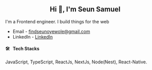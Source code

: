 <h2 align="center">Hi 👋, I'm Seun Samuel</h2>
<!-- <p align="center"> <img src="https://komarev.com/ghpvc/?username=oluwaseun-oyewole&label=Profile%20views&color=0e75b6&style=flat" alt="oluwaseun-oyewole" /> </p> -->
<p>I'm a Frontend engineer. I build things for the web </p>

- Email - findseunoyewole@gmail.com
- LinkedIn - [LinkedIn](https://www.linkedin.com/in/samuel-oyewole-dev/)
  

#### 🛠 &nbsp; Tech Stacks
JavaScript, TypeScript, ReactJs, NextJs, Node(Nest), React-Native. 
